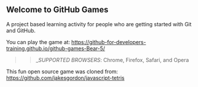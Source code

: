 ## Welcome to GitHub Games

A project based learning activity for people who are getting started with Git and GitHub.

You can play the game at: https://github-for-developers-training.github.io/github-games-Bear-5/

>> _*SUPPORTED BROWSERS*: Chrome, Firefox, Safari, and Opera

This fun open source game was cloned from: https://github.com/jakesgordon/javascript-tetris
